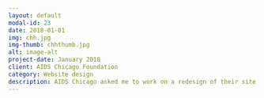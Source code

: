```yaml
---
layout: default
modal-id: 23
date: 2018-01-01
img: chh.jpg
img-thumb: chhthumb.jpg
alt: image-alt
project-date: January 2018
client: AIDS Chicago Foundation
category: Website design 
description: AIDS Chicago asked me to work on a redesign of their site for their Center for Housing and Health as well as their Better Health through Housing program landing page. They wanted a more people focused site that could help direct people to the help they need as well as partners to learning about their mission. This is just the home page but you can view the site in its entirety here <a href="http://housingforhealth.org/">http://housingforhealth.org/</a>
---
```

